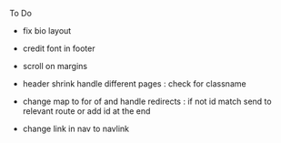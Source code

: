 To Do

- fix bio layout
- credit font in footer
- scroll on margins

- header shrink handle different pages : check for classname

- change map to for of and handle redirects : if not id match send to relevant route or add id at the end

- change link in nav to navlink